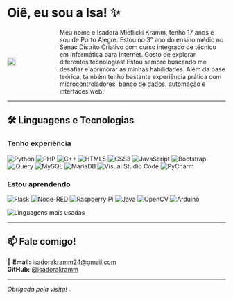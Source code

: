 # Oiê, eu sou a Isa! ✨ 

<div style="display: flex; align-items: center; gap: 20px;">
    <img src="https://images-wixmp-ed30a86b8c4ca887773594c2.wixmp.com/f/c88962be-8bdf-43bb-8f43-a7602e720a37/d52ctte-1c571f2b-82d2-4e9b-ba6b-d9791e95a2c7.gif?token=eyJ0eXAiOiJKV1QiLCJhbGciOiJIUzI1NiJ9.eyJzdWIiOiJ1cm46YXBwOjdlMGQxODg5ODIyNjQzNzNhNWYwZDQxNWVhMGQyNmUwIiwiaXNzIjoidXJuOmFwcDo3ZTBkMTg4OTgyMjY0MzczYTVmMGQ0MTVlYTBkMjZlMCIsIm9iaiI6W1t7InBhdGgiOiJcL2ZcL2M4ODk2MmJlLThiZGYtNDNiYi04ZjQzLWE3NjAyZTcyMGEzN1wvZDUyY3R0ZS0xYzU3MWYyYi04MmQyLTRlOWItYmE2Yi1kOTc5MWU5NWEyYzcuZ2lmIn1dXSwiYXVkIjpbInVybjpzZXJ2aWNlOmZpbGUuZG93bmxvYWQiXX0.Ku9A3ws2XQgq3f0jA7xo-oQ9eV3CZmU7Bna8lHb5HlQ" width="20%">
  <div style="flex: 1;">
    Meu nome é Isadora Mietlicki Kramm, tenho 17 anos e sou de Porto Alegre. Estou no 3° ano do ensino médio no Senac Distrito Criativo com curso integrado de técnico em Informática para Internet.
    Gosto de explorar diferentes tecnologias! Estou sempre buscando me desafiar e aprimorar as minhas habilidades. Além da base teórica, também tenho bastante experiência prática com microcontroladores, banco de dados, automação e interfaces web.
  </div>
</div>

---

## 🛠 Linguagens e Tecnologias

### **Tenho experiência**  

![Python](https://img.shields.io/badge/python-3670A0?style=for-the-badge&logo=python&logoColor=ffdd54)
![PHP](https://img.shields.io/badge/php-%23777BB4.svg?style=for-the-badge&logo=php&logoColor=white)
![C++](https://img.shields.io/badge/c++-%2300599C.svg?style=for-the-badge&logo=c%2B%2B&logoColor=white)
![HTML5](https://img.shields.io/badge/html5-%23E34F26.svg?style=for-the-badge&logo=html5&logoColor=white)
![CSS3](https://img.shields.io/badge/css3-%231572B6.svg?style=for-the-badge&logo=css3&logoColor=white)
![JavaScript](https://img.shields.io/badge/javascript-%23323330.svg?style=for-the-badge&logo=javascript&logoColor=%23F7DF1E)
![Bootstrap](https://img.shields.io/badge/bootstrap-%238511FA.svg?style=for-the-badge&logo=bootstrap&logoColor=white)
![jQuery](https://img.shields.io/badge/jquery-%230769AD.svg?style=for-the-badge&logo=jquery&logoColor=white)
![MySQL](https://img.shields.io/badge/mysql-4479A1.svg?style=for-the-badge&logo=mysql&logoColor=white)
![MariaDB](https://img.shields.io/badge/MariaDB-003545?style=for-the-badge&logo=mariadb&logoColor=white)
![Visual Studio Code](https://img.shields.io/badge/Visual%20Studio%20Code-0078d7.svg?style=for-the-badge&logo=visual-studio-code&logoColor=white)
![PyCharm](https://img.shields.io/badge/pycharm-143?style=for-the-badge&logo=pycharm&logoColor=black&color=black&labelColor=green)

### **Estou aprendendo**

![Flask](https://img.shields.io/badge/flask-%23000.svg?style=for-the-badge&logo=flask&logoColor=white)
![Node-RED](https://img.shields.io/badge/Node--RED-%238F0000.svg?style=for-the-badge&logo=node-red&logoColor=white)
![Raspberry Pi](https://img.shields.io/badge/-Raspberry_Pi-C51A4A?style=for-the-badge&logo=Raspberry-Pi)
![Java](https://img.shields.io/badge/java-%23ED8B00.svg?style=for-the-badge&logo=openjdk&logoColor=white)
![OpenCV](https://img.shields.io/badge/opencv-%23white.svg?style=for-the-badge&logo=opencv&logoColor=white)
![Arduino](https://img.shields.io/badge/-Arduino-00979D?style=for-the-badge&logo=Arduino&logoColor=white)

![Linguagens mais usadas](https://github-readme-stats.vercel.app/api/top-langs/?username=isadorakramm&layout=compact&langs_count=6&theme=radical)

---
<link rel="stylesheet" type='text/css' href="https://cdn.jsdelivr.net/gh/devicons/devicon@latest/devicon.min.css" />
          
## 📫 Fale comigo!
**📧 Email:** isadorakramm24@gmail.com  
<i class="devicon-github-original"></i>
**GitHub:** [@isadorakramm](https://github.com/isadorakramm)

---

*Obrigada pela visita!*
<img src="https://img1.picmix.com/output/stamp/normal/7/0/3/2/2332307_e3226.gif" width="1.5%">
